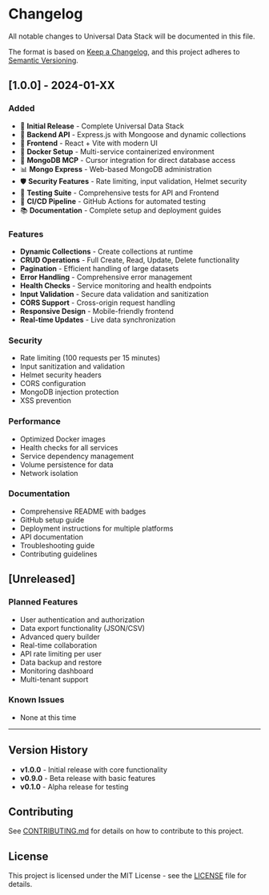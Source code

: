 # Changelog

All notable changes to Universal Data Stack will be documented in this file.

The format is based on [Keep a Changelog](https://keepachangelog.com/en/1.0.0/),
and this project adheres to [Semantic Versioning](https://semver.org/spec/v2.0.0.html).

## [1.0.0] - 2024-01-XX

### Added
- 🚀 **Initial Release** - Complete Universal Data Stack
- 🔧 **Backend API** - Express.js with Mongoose and dynamic collections
- 🎨 **Frontend** - React + Vite with modern UI
- 🐳 **Docker Setup** - Multi-service containerized environment
- 🔌 **MongoDB MCP** - Cursor integration for direct database access
- 📊 **Mongo Express** - Web-based MongoDB administration
- 🛡️ **Security Features** - Rate limiting, input validation, Helmet security
- 🧪 **Testing Suite** - Comprehensive tests for API and Frontend
- 🔄 **CI/CD Pipeline** - GitHub Actions for automated testing
- 📚 **Documentation** - Complete setup and deployment guides

### Features
- **Dynamic Collections** - Create collections at runtime
- **CRUD Operations** - Full Create, Read, Update, Delete functionality
- **Pagination** - Efficient handling of large datasets
- **Error Handling** - Comprehensive error management
- **Health Checks** - Service monitoring and health endpoints
- **Input Validation** - Secure data validation and sanitization
- **CORS Support** - Cross-origin request handling
- **Responsive Design** - Mobile-friendly frontend
- **Real-time Updates** - Live data synchronization

### Security
- Rate limiting (100 requests per 15 minutes)
- Input sanitization and validation
- Helmet security headers
- CORS configuration
- MongoDB injection protection
- XSS prevention

### Performance
- Optimized Docker images
- Health checks for all services
- Service dependency management
- Volume persistence for data
- Network isolation

### Documentation
- Comprehensive README with badges
- GitHub setup guide
- Deployment instructions for multiple platforms
- API documentation
- Troubleshooting guide
- Contributing guidelines

## [Unreleased]

### Planned Features
- User authentication and authorization
- Data export functionality (JSON/CSV)
- Advanced query builder
- Real-time collaboration
- API rate limiting per user
- Data backup and restore
- Monitoring dashboard
- Multi-tenant support

### Known Issues
- None at this time

---

## Version History

- **v1.0.0** - Initial release with core functionality
- **v0.9.0** - Beta release with basic features
- **v0.1.0** - Alpha release for testing

## Contributing

See [CONTRIBUTING.md](CONTRIBUTING.md) for details on how to contribute to this project.

## License

This project is licensed under the MIT License - see the [LICENSE](LICENSE) file for details.
